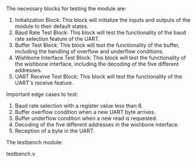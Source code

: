 The necessary blocks for testing the module are:

1. Initialization Block: This block will initialize the inputs and outputs of the module to their default states.
2. Baud Rate Test Block: This block will test the functionality of the baud rate selection feature of the UART.
3. Buffer Test Block: This block will test the functionality of the buffer, including the handling of overflow and underflow conditions.
4. Wishbone Interface Test Block: This block will test the functionality of the wishbone interface, including the decoding of the five different addresses.
5. UART Receive Test Block: This block will test the functionality of the UART's receive feature.

Important edge cases to test:

1. Baud rate selection with a register value less than 8.
2. Buffer overflow condition when a new UART byte arrives.
3. Buffer underflow condition when a new read is requested.
4. Decoding of the five different addresses in the wishbone interface.
5. Reception of a byte in the UART.

The testbench module:

testbench.v
